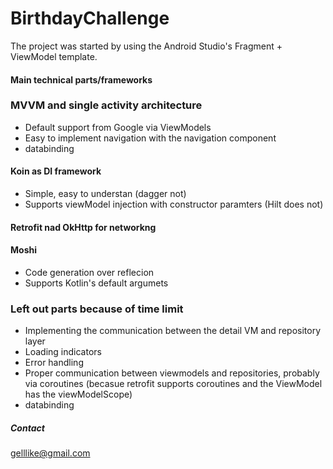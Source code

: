 # BirthdayChallenge

The project was started by using the Android Studio's Fragment + ViewModel template.

#### Main technical parts/frameworks

### MVVM and single activity architecture
* Default support from Google via ViewModels
* Easy to implement navigation with the navigation component
* databinding

#### Koin as DI framework
* Simple, easy to understan (dagger not)
* Supports viewModel injection with constructor paramters (Hilt does not)

#### Retrofit nad OkHttp for networkng

#### Moshi
* Code generation over reflecion
* Supports Kotlin's default argumets

### Left out parts because of time limit
- Implementing the communication between the detail VM and repository layer
- Loading indicators
- Error handling
- Proper communication between viewmodels and repositories, probably via coroutines (becasue retrofit supports coroutines and the ViewModel has the viewModelScope)
- databinding

##### Contact
gelllike@gmail.com

